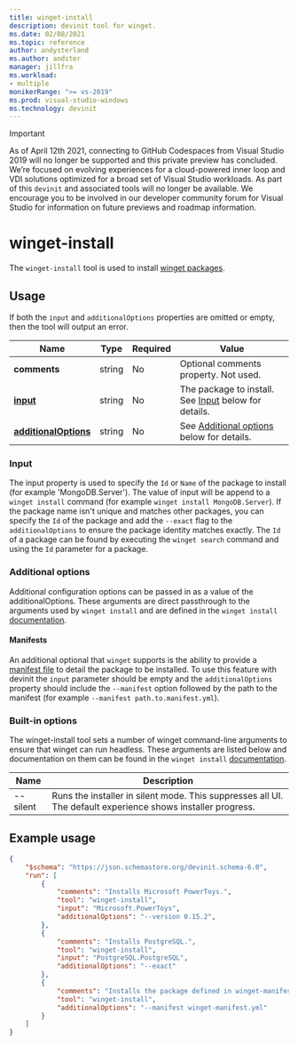 ```yaml
---
title: winget-install
description: devinit tool for winget.
ms.date: 02/08/2021
ms.topic: reference
author: andysterland
ms.author: andster
manager: jillfra
ms.workload:
- multiple
monikerRange: ">= vs-2019"
ms.prod: visual-studio-windows
ms.technology: devinit
---
```

> [!IMPORTANT]
> As of April 12th 2021, connecting to GitHub Codespaces from Visual Studio 2019 will no longer be supported and this private preview has concluded. We’re focused on evolving experiences for a cloud-powered inner loop and VDI solutions optimized for a broad set of Visual Studio workloads. As part of this `devinit` and associated tools will no longer be available. We encourage you to be involved in our developer community forum for Visual Studio for information on future previews and roadmap information.

# winget-install

The `winget-install` tool is used to install [winget packages](https://docs.microsoft.com/windows/package-manager/winget/).

## Usage

If both the `input` and `additionalOptions` properties are omitted or empty, then the tool will output an error.

| Name                                         | Type   | Required | Value                                                                             |
|----------------------------------------------|--------|----------|-----------------------------------------------------------------------------------|
| **comments**                                 | string | No       | Optional comments property. Not used.                                             |
| [**input**](#input)                          | string | No       | The package to install. See [Input](#input) below for details.                    |
| [**additionalOptions**](#additional-options) | string | No       | See [Additional options](#additional-options) below for details.                  |

### Input

The input property is used to specify the `Id` or `Name` of the package to install (for example 'MongoDB.Server'). The value of input will be append to a `winget install` command (for example `winget install MongoDB.Server`). If the package name isn't unique and matches other packages, you can specify the `Id` of the package and add the `--exact` flag to the `additionalOptions` to ensure the package identity matches exactly. The `Id` of a package can be found by executing the `winget search` command and using the `Id` parameter for a package.  

### Additional options

Additional configuration options can be passed in as a value of the additionalOptions. These arguments are direct passthrough to the arguments used by `winget install` and are defined in the `winget install` [documentation](https://docs.microsoft.com/windows/package-manager/winget/install).

#### Manifests

An additional optional that `winget` supports is the ability to provide a [manifest file](https://docs.microsoft.com/windows/package-manager/winget/install#local-install) to detail the package to be installed. To use this feature with devinit the `input` parameter should be empty and the `additionalOptions` property should include the `--manifest` option followed by the path to the manifest (for example `--manifest path.to.manifest.yml`).

### Built-in options

The winget-install tool sets a number of winget command-line arguments to ensure that winget can run headless. These arguments are listed below and documentation on them can be found in the `winget install` [documentation](https://docs.microsoft.com/windows/package-manager/winget/install).

| Name     | Description                                                                                                                       |
|----------|-----------------------------------------------------------------------------------------------------------------------------------|
| --silent | Runs the installer in silent mode. This suppresses all UI. The default experience shows installer progress.                       | 

## Example usage

```json
{
    "$schema": "https://json.schemastore.org/devinit.schema-6.0",
    "run": [
        {
            "comments": "Installs Microsoft PowerToys.",
            "tool": "winget-install",
            "input": "Microsoft.PowerToys",
            "additionalOptions": "--version 0.15.2",
        },
        {
            "comments": "Installs PostgreSQL.",
            "tool": "winget-install",
            "input": "PostgreSQL.PostgreSQL",
            "additionalOptions": "--exact"
        },
        {
            "comments": "Installs the package defined in winget-manifest.yml.",
            "tool": "winget-install",
            "additionalOptions": "--manifest winget-manifest.yml"
        }
    ]
}
```
